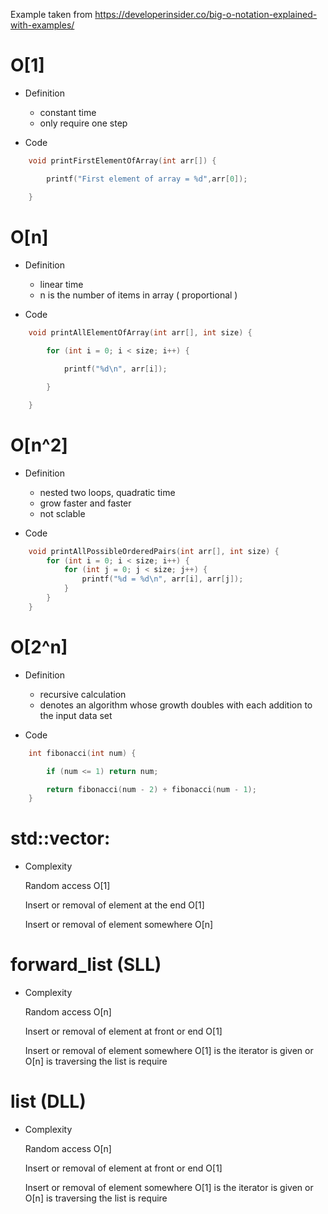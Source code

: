 Example taken from <https://developerinsider.co/big-o-notation-explained-with-examples/>

# O[1]

* Definition
    - constant time
    - only require one step

* Code
``` c++
    void printFirstElementOfArray(int arr[]) {

        printf("First element of array = %d",arr[0]);

    }
```

# O[n]

* Definition
    - linear time
    - n is the number of items in array ( proportional )

* Code
``` c++
    void printAllElementOfArray(int arr[], int size) {
        
        for (int i = 0; i < size; i++) {

            printf("%d\n", arr[i]);

        }

    }
```

# O[n^2]

* Definition
    - nested two loops, quadratic time
    - grow faster and faster
    - not sclable

* Code 
```c++
    void printAllPossibleOrderedPairs(int arr[], int size) {
        for (int i = 0; i < size; i++) {
            for (int j = 0; j < size; j++) {
                printf("%d = %d\n", arr[i], arr[j]);
            }
        }
    }
```

# O[2^n]

* Definition
    - recursive calculation
    - denotes an algorithm whose growth doubles with each addition to the input data set

* Code 
```c++
    int fibonacci(int num) {

        if (num <= 1) return num;

        return fibonacci(num - 2) + fibonacci(num - 1);
    }
```

# std::vector: 

* Complexity

    Random access O[1]

    Insert or removal of element at the end O[1]

    Insert or removal of element somewhere O[n]

# forward_list (SLL)

* Complexity

    Random access O[n]

    Insert or removal of element at front or end O[1]

    Insert or removal of element somewhere O[1] is the iterator is given or O[n] is traversing the list is require

# list (DLL)

* Complexity

    Random access O[n]

    Insert or removal of element at front or end O[1]

    Insert or removal of element somewhere O[1] is the iterator is given or O[n] is traversing the list is require



